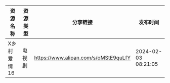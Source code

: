 | 资源名称    | 资源类型 | 分享链接                                 | 发布时间                |
| ------- | ---- | ------------------------------------ | ------------------- |
| X乡村爱情16 | 电视剧  | https://www.alipan.com/s/oMStE9quLfY | 2024-02-03 08:21:05 |
